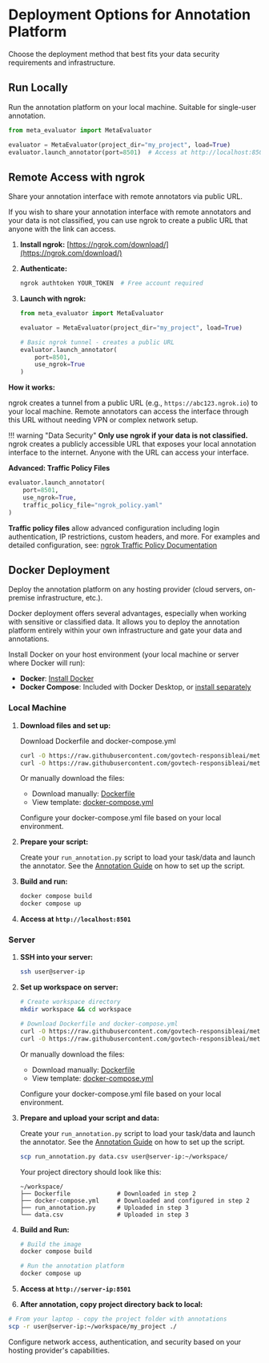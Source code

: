 # Deployment Options for Annotation Platform

Choose the deployment method that best fits your data security requirements and infrastructure.

## Run Locally
Run the annotation platform on your local machine. Suitable for single-user annotation.

```python
from meta_evaluator import MetaEvaluator

evaluator = MetaEvaluator(project_dir="my_project", load=True)
evaluator.launch_annotator(port=8501)  # Access at http://localhost:8501
```

## Remote Access with ngrok
Share your annotation interface with remote annotators via public URL.

If you wish to share your annotation interface with remote annotators and your data is not classified, you can use ngrok to create a public URL that anyone with the link can access.

1. **Install ngrok:** [https://ngrok.com/download/](https://ngrok.com/download/)

2. **Authenticate:**
    ```bash
    ngrok authtoken YOUR_TOKEN  # Free account required
    ```

3. **Launch with ngrok:**
    ```python
    from meta_evaluator import MetaEvaluator

    evaluator = MetaEvaluator(project_dir="my_project", load=True)

    # Basic ngrok tunnel - creates a public URL
    evaluator.launch_annotator(
        port=8501,
        use_ngrok=True
    )
    ```

**How it works:**

ngrok creates a tunnel from a public URL (e.g., `https://abc123.ngrok.io`) to your local machine. Remote annotators can access the interface through this URL without needing VPN or complex network setup.

!!! warning "Data Security"
    **Only use ngrok if your data is not classified.** ngrok creates a publicly accessible URL that exposes your local annotation interface to the internet. Anyone with the URL can access your interface. 


**Advanced: Traffic Policy Files**

```python
evaluator.launch_annotator(
    port=8501,
    use_ngrok=True,
    traffic_policy_file="ngrok_policy.yaml"
)
```

**Traffic policy files** allow advanced configuration including login authentication, IP restrictions, custom headers, and more.
For examples and detailed configuration, see: [ngrok Traffic Policy Documentation](https://ngrok.com/docs/traffic-policy/)


## Docker Deployment

Deploy the annotation platform on any hosting provider (cloud servers, on-premise infrastructure, etc.).

Docker deployment offers several advantages, especially when working with sensitive or classified data. It allows you to deploy the annotation platform entirely within your own infrastructure and gate your data and annotations. 

Install Docker on your host environment (your local machine or server where Docker will run):

- **Docker**: [Install Docker](https://docs.docker.com/get-docker/)
- **Docker Compose**: Included with Docker Desktop, or [install separately](https://docs.docker.com/compose/install/)

### Local Machine 


1.  **Download files and set up:**

    Download Dockerfile and docker-compose.yml
    ```bash
    curl -O https://raw.githubusercontent.com/govtech-responsibleai/meta-evaluator/refs/heads/main/Dockerfile
    curl -O https://raw.githubusercontent.com/govtech-responsibleai/meta-evaluator/refs/heads/main/examples/rejection/docker-compose.yml
    ```

    Or manually download the files:

    - Download manually: [Dockerfile](https://raw.githubusercontent.com/govtech-responsibleai/meta-evaluator/main/Dockerfile)
    - View template: [docker-compose.yml](https://github.com/govtech-responsibleai/meta-evaluator/blob/main/examples/rejection/docker-compose.yml)

    Configure your docker-compose.yml file based on your local environment.

2.  **Prepare your script:**

    Create your `run_annotation.py` script to load your task/data and launch the annotator. See the [Annotation Guide](annotation.md) on how to set up the script.

3.  **Build and run:**

    ```bash
    docker compose build
    docker compose up

    ```

4. **Access at `http://localhost:8501`**

### Server

1.  **SSH into your server:**

    ```bash
    ssh user@server-ip
    ```

2.  **Set up workspace on server:**

    ```bash
    # Create workspace directory
    mkdir workspace && cd workspace

    # Download Dockerfile and docker-compose.yml
    curl -O https://raw.githubusercontent.com/govtech-responsibleai/meta-evaluator/main/Dockerfile
    curl -O https://raw.githubusercontent.com/govtech-responsibleai/meta-evaluator/main/examples/rejection/docker-compose.yml
    ```

    Or manually download the files:

    - Download manually: [Dockerfile](https://raw.githubusercontent.com/govtech-responsibleai/meta-evaluator/main/Dockerfile)
    - View template: [docker-compose.yml](https://github.com/govtech-responsibleai/meta-evaluator/blob/main/examples/rejection/docker-compose.yml)

    Configure your docker-compose.yml file based on your local environment.

3.  **Prepare and upload your script and data:**

    Create your `run_annotation.py` script to load your task/data and launch the annotator. See the [Annotation Guide](annotation.md) on how to set up the script.

    ```bash
    scp run_annotation.py data.csv user@server-ip:~/workspace/
    ```

    Your project directory should look like this:

    ```
    ~/workspace/
    ├── Dockerfile             # Downloaded in step 2
    ├── docker-compose.yml     # Downloaded and configured in step 2
    ├── run_annotation.py      # Uploaded in step 3
    └── data.csv               # Uploaded in step 3
    ```

4.  **Build and Run:**
    ```bash
    # Build the image
    docker compose build

    # Run the annotation platform
    docker compose up
    ```

5.  **Access at `http://server-ip:8501`**

6.  **After annotation, copy project directory back to local:**
   ```bash
   # From your laptop - copy the project folder with annotations
   scp -r user@server-ip:~/workspace/my_project ./
   ```

Configure network access, authentication, and security based on your hosting provider's capabilities.

